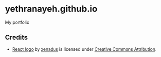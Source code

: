 # yethranayeh.github.io

My portfolio

## Credits

- [React logo](https://skfb.ly/oERzY) by [xenadus](https://sketchfab.com/xenadus) is licensed under [Creative Commons Attribution](http://creativecommons.org/licenses/by/4.0/).

